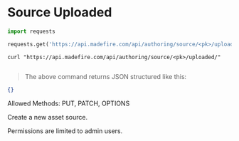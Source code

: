 # Source Uploaded

```python
import requests

requests.get('https://api.madefire.com/api/authoring/source/<pk>/uploaded/')
```

```shell
curl "https://api.madefire.com/api/authoring/source/<pk>/uploaded/"
```

```javascript
```

> The above command returns JSON structured like this:

```json
{}
```

Allowed Methods: PUT, PATCH, OPTIONS

Create a new asset source.

Permissions are limited to admin users.
